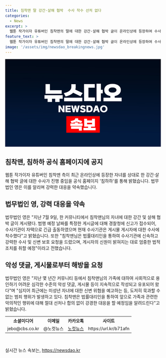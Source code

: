 ```yaml
---
title: 침착맨 딸 강간·살해 협박  수사 착수 선처 없다
categories:
  - News
excerpt: >
  웹툰 작가이자 유튜버인 침착맨의 딸에 대한 강간·살해 협박 글이 온라인상에 등장하여 수사기관이 관련자를 조사 중이다. 침착맨 측은 법률대리인을 통해 수사와 가족 신변 보호를 요청하고, 악성 댓글과 게시물 등에 대한 강력한 법적 조치를 취할 예정이라고 밝혔다. 이에 대해 노컷뉴스는 제보를 기다리며 모든 사건에 대한 정보를 제공하는 자세를 보였다. (150자)
feature_text: >
  웹툰 작가이자 유튜버인 침착맨의 딸에 대한 강간·살해 협박 글이 온라인상에 등장하여 수사기관이 관련자를 조사 중이다. 침착맨 측은 법률대리인을 통해 수사와 가족 신변 보호를 요청하고, 악성 댓글과 게시물 등에 대한 강력한 법적 조치를 취할 예정이라고 밝혔다. 이에 대해 노컷뉴스는 제보를 기다리며 모든 사건에 대한 정보를 제공하는 자세를 보였다. (150자)
image: '/assets/img/newsdao_breakingnews.jpg'
---
```


<p><img src="/assets/img/newsdao_breakingnews.jpg" alt="bookingtag 속보" /></p>

<h2 data-ke-size="size26">침착맨, 침하하 공식 홈페이지에 공지</h2>

<p data-ke-size="size16">웹툰 작가이자 유튜버인 침착맨 측이 최근 온라인상에 등장한 자녀를 상대로 한 강간·살해 협박 글에 대한 수사가 진행 중임을 공식 홈페이지 '침하하'를 통해 밝혔습니다. 법무법인 영은 이를 알리며 강력한 대응을 약속했습니다.</p>

<h2 data-ke-size="size26">법무법인 영, 강력 대응을 약속</h2>

<p data-ke-size="size16">법무법인 영은 "지난 7월 9일, 한 커뮤니티에서 침착맨님의 자녀에 대한 강간 및 살해 협박 글이 게시됐다. 범행 예정 날짜를 특정한 게시글에 대해 경찰청에 신고가 접수되어, 수사기관이 자택으로 긴급 출동하였으며 현재 수사기관은 게시물 게시자에 대한 수사에 착수했다"고 밝혔습니다. 또한 "침착맨님은 법률대리인을 통하여 수사기관에 신속하고 강력한 수사 및 신변 보호 요청을 드렸으며, 게시자의 신원이 밝혀지는 대로 엄중한 법적 조치를 취할 예정"이라고 전했습니다.</p>

<h2 data-ke-size="size26">악성 댓글, 게시물로부터 해방을 요청</h2>

<p data-ke-size="size16">법무법인 영은 "지난 몇 년간 커뮤니티 등에서 침착맨님의 가족에 대하여 사회적으로 용인하기 어려운 심각한 수준의 악성 댓글, 게시물 등이 지속적으로 작성되고 유포되어 왔다"며 "심지어 최근에는 미성년 자녀에 대한 신변 위협을 예고하는 등, 도저히 묵과할 수 없는 범죄 행위가 발생하고 있다. 침착맨은 법률대리인을 통하여 앞으로 가족과 관련한 악의적인 행위에 대해 절대 선처나 합의 없이 강경한 대응을 할 예정임을 알려드린다"고 밝혔습니다.</p>

<table>
    <tr>
        <th>소셜미디어</th>
        <th>이메일</th>
        <th>카카오톡</th>
        <th>사이트</th>
    </tr>
    <tr>
        <td>jebo@cbs.co.kr</td>
        <td>@노컷뉴스</td>
        <td><a href="https://url.kr/b71afn">노컷뉴스</a></td>
        <td>https://url.kr/b71afn</td>
    </tr>
</table>

<p data-ke-size="size16">&nbsp;</p>
실시간 뉴스 속보는, <a href="https://newsdao.kr" rel="dofollow">https://newsdao.kr</a>


